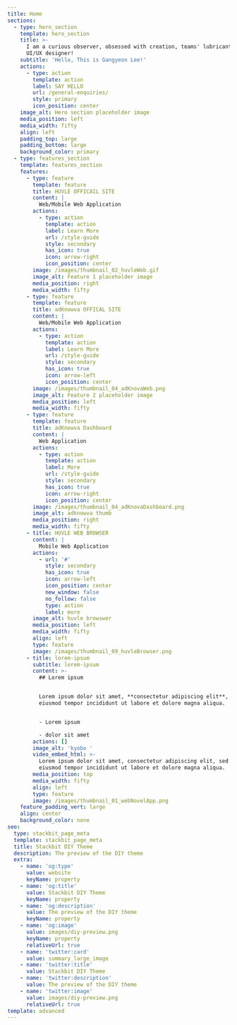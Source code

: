 ```yaml
---
title: Home
sections:
  - type: hero_section
    template: hero_section
    title: >-
      I am a curious observer, obsessed with creation, teams' lubricant, and a
      UI/UX designer!
    subtitle: 'Hello, This is Gangyeon Lee!'
    actions:
      - type: action
        template: action
        label: SAY HELLO
        url: /general-enquiries/
        style: primary
        icon_position: center
    image_alt: Hero section placeholder image
    media_position: left
    media_width: fifty
    align: left
    padding_top: large
    padding_bottom: large
    background_color: primary
  - type: features_section
    template: features_section
    features:
      - type: feature
        template: feature
        title: HUVLE OFFICAIL SITE
        content: |
          Web/Mobile Web Application
        actions:
          - type: action
            template: action
            label: Learn More
            url: /style-guide
            style: secondary
            has_icon: true
            icon: arrow-right
            icon_position: center
        image: /images/thumbnail_02_huvleWeb.gif
        image_alt: Feature 1 placeholder image
        media_position: right
        media_width: fifty
      - type: feature
        template: feature
        title: adKnowva OFFICAL SITE
        content: |
          Web/Mobile Web Application
        actions:
          - type: action
            template: action
            label: Learn More
            url: /style-guide
            style: secondary
            has_icon: true
            icon: arrow-left
            icon_position: center
        image: /images/thumbnail_04_adKnovaWeb.png
        image_alt: Feature 2 placeholder image
        media_position: left
        media_width: fifty
      - type: feature
        template: feature
        title: adKnowva Dashboard
        content: |
          Web Application
        actions:
          - type: action
            template: action
            label: More
            url: /style-guide
            style: secondary
            has_icon: true
            icon: arrow-right
            icon_position: center
        image: /images/thumbnail_04_adKnovaDashboard.png
        image_alt: adknowva thumb
        media_position: right
        media_width: fifty
      - title: HUVLE WEB BROWSER
        content: |
          Mobile Web Application
        actions:
          - url: '#'
            style: secondary
            has_icon: true
            icon: arrow-left
            icon_position: center
            new_window: false
            no_follow: false
            type: action
            label: more
        image_alt: huvle browswer
        media_position: left
        media_width: fifty
        align: left
        type: feature
        image: /images/thumbnail_09_huvleBrowser.png
      - title: lorem-ipsum
        subtitle: lorem-ipsum
        content: >-
          ## Lorem ipsum


          Lorem ipsum dolor sit amet, **consectetur adipiscing elit**, sed do
          eiusmod tempor incididunt ut labore et dolore magna aliqua.


          - Lorem ipsum

          - dolor sit amet
        actions: []
        image_alt: 'kyobo '
        video_embed_html: >-
          Lorem ipsum dolor sit amet, consectetur adipiscing elit, sed do
          eiusmod tempor incididunt ut labore et dolore magna aliqua.
        media_position: top
        media_width: fifty
        align: left
        type: feature
        image: /images/thumbnail_01_webNovelApp.png
    feature_padding_vert: large
    align: center
    background_color: none
seo:
  type: stackbit_page_meta
  template: stackbit_page_meta
  title: Stackbit DIY Theme
  description: The preview of the DIY theme
  extra:
    - name: 'og:type'
      value: website
      keyName: property
    - name: 'og:title'
      value: Stackbit DIY Theme
      keyName: property
    - name: 'og:description'
      value: The preview of the DIY theme
      keyName: property
    - name: 'og:image'
      value: images/diy-preview.png
      keyName: property
      relativeUrl: true
    - name: 'twitter:card'
      value: summary_large_image
    - name: 'twitter:title'
      value: Stackbit DIY Theme
    - name: 'twitter:description'
      value: The preview of the DIY theme
    - name: 'twitter:image'
      value: images/diy-preview.png
      relativeUrl: true
template: advanced
---
```

